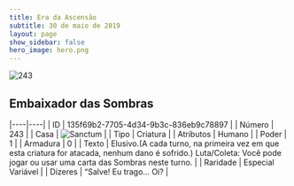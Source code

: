 ```yaml
---
title: Era da Ascensão
subtitle: 30 de maio de 2019
layout: page
show_sidebar: false
hero_image: hero.png
---
```


![243](https://cdn.keyforgegame.com/media/card_front/pt/435_243_6PPH969MH676_pt.png)

## Embaixador das Sombras

|----|----|
| ID | 135f69b2-7705-4d34-9b3c-836eb9c78897 |
| Número | 243 |
| Casa | ![Sanctum](https://archonarcana.com/images/thumb/c/c7/Sanctum.png/22px-Sanctum.png "Santuário") |
| Tipo | Criatura |
| Atributos | Humano |
| Poder | 1 |
| Armadura | 0 |
| Texto | Elusivo.(A cada turno, na primeira vez  em que esta criatura for atacada,  nenhum dano é sofrido.) Luta/Coleta: Você pode jogar ou usar uma carta das Sombras neste turno. |
| Raridade | Especial Variável |
| Dizeres | “Salve! Eu trago… Oi? |
